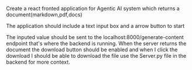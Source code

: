 Create a react fronted application for Agentic AI system which returns a document(markdown,pdf,docs)


The application should include a text input box and a arrow button to start 

The inputed value should be sent to the localhost:8000/generate-content endpoint that's where the backend is running.
When the server returns the document the download button should be enabled and when I click the download I should be able to download the file
use the Server.py file in the backend for more context.